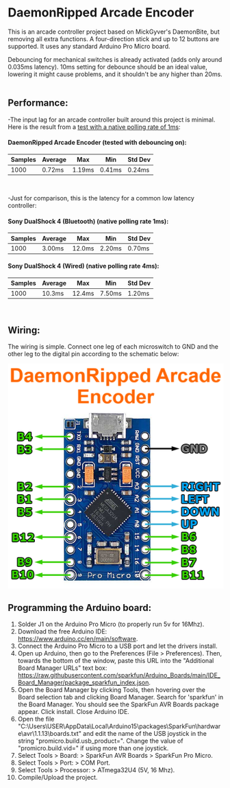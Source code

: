 # DaemonRipped Arcade Encoder
This is an arcade controller project based on MickGyver's DaemonBite, but removing all extra functions. A four-direction stick and up to 12 buttons are supported. It uses any standard Arduino Pro Micro board.  

Debouncing for mechanical switches is already activated (adds only around 0.035ms latency). 10ms setting for debounce should be an ideal value, lowering it might cause problems, and it shouldn't be any higher than 20ms.  
<br />
## Performance:
-The input lag for an arcade controller built around this project is minimal. Here is the result from a [test with a native polling rate of 1ms](https://inputlag.science/controller/methodology):  

#### DaemonRipped Arcade Encoder (tested with debouncing on):
| Samples | Average | Max | Min | Std Dev |
| ------ | ------ | ------ | ------ | ------ | 
| 1000 | 0.72ms | 1.19ms | 0.41ms | 0.24ms |  

<br />  

-Just for comparison, this is the latency for a common low latency controller:
#### Sony DualShock 4 (Bluetooth) (native polling rate 1ms):
| Samples | Average | Max | Min | Std Dev |
| ------ | ------ | ------ | ------ | ------ | 
| 1000 | 3.00ms | 12.0ms | 2.20ms | 0.70ms |  


#### Sony DualShock 4 (Wired) (native polling rate 4ms):
| Samples | Average | Max | Min | Std Dev |
| ------ | ------ | ------ | ------ | ------ | 
| 1000 | 10.3ms | 12.4ms | 7.50ms | 1.20ms |  

<br />  

## Wiring:  
The wiring is simple. Connect one leg of each microswitch to GND and the other leg to the digital pin according to the schematic below:  

![Assemble1](images/daemonbite-arcade-encoder-wiring.png)
<br />
## Programming the Arduino board:  
1. Solder J1 on the Arduino Pro Micro (to properly run 5v for 16Mhz).
2. Download the free Arduino IDE: https://www.arduino.cc/en/main/software.
3. Connect the Arduino Pro Micro to a USB port and let the drivers install.
4. Open up Arduino, then go to the Preferences (File > Preferences). Then, towards the bottom of the window, paste this URL into the "Additional Board Manager URLs" text box: https://raw.githubusercontent.com/sparkfun/Arduino_Boards/main/IDE_Board_Manager/package_sparkfun_index.json.
5. Open the Board Manager by clicking Tools, then hovering over the Board selection tab and clicking Board Manager. Search for 'sparkfun' in the Board Manager. You should see the SparkFun AVR Boards package appear. Click install. Close Arduino IDE.
6. Open the file "C:\Users\USER\AppData\Local\Arduino15\packages\SparkFun\hardware\avr\1.1.13\boards.txt" and edit the name of the USB joystick in the string "promicro.build.usb_product=". Change the value of "promicro.build.vid=" if using more than one joystick.
7. Select Tools > Board: > SparkFun AVR Boards > SparkFun Pro Micro.
8. Select Tools > Port: > COM Port.
9. Select Tools > Processor: > ATmega32U4 (5V, 16 Mhz).
10. Compile/Upload the project.
